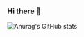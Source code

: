 ### Hi there 👋

![Anurag's GitHub stats](https://github-readme-stats.vercel.app/api?username=kelvinwambua&show_icons=true&theme=transparent)

